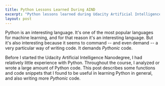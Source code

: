 ```yaml
---
title: Python Lessons Learned During AIND
excerpt: "Python lessons learned during Udacity Artificial Intelligence Nanodegree."
layout: post
---
```


Python is an interesting language. It's one of the most popular languages for machine learning, and for that reason it's an interesting language. But it's also interesting because it seems to command -- and even demand -- a very particular way of writing code. It demands _Pythonic_ code.

Before I started the Udacity Artificial Intelligence Nanodegree, I had relatively little experience with Python. Throughout the course, I analyzed or wrote a large amount of Python code. This post describes some functions and code snippets that I found to be  useful in learning Python in general, and also writing more _Pythonic_ code.